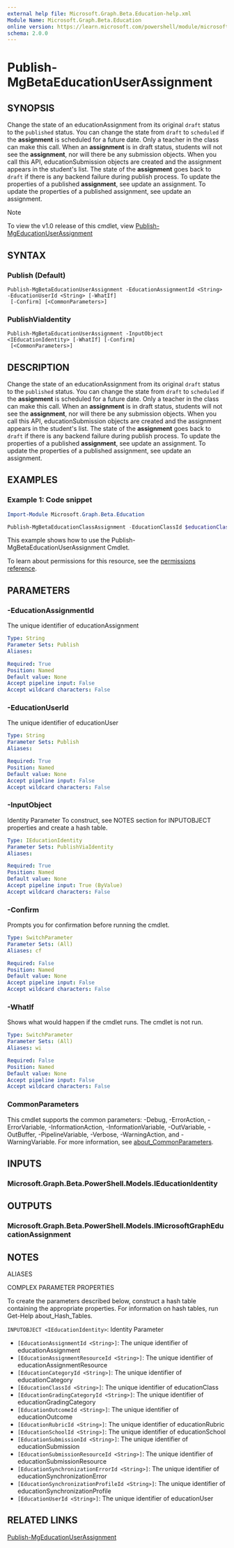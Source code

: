 ```yaml
---
external help file: Microsoft.Graph.Beta.Education-help.xml
Module Name: Microsoft.Graph.Beta.Education
online version: https://learn.microsoft.com/powershell/module/microsoft.graph.beta.education/publish-mgbetaeducationuserassignment
schema: 2.0.0
---
```


# Publish-MgBetaEducationUserAssignment

## SYNOPSIS
Change the state of an educationAssignment from its original `draft` status to the `published` status.
You can change the state from `draft` to `scheduled` if the **assignment** is scheduled for a future date.
Only a teacher in the class can make this call.
When an **assignment** is in draft status, students will not see the **assignment**, nor will there be any submission objects.
When you call this API, educationSubmission objects are created and the assignment appears in the student's list.
The state of the **assignment** goes back to `draft` if there is any backend failure during publish process.
To update the properties of a published **assignment**, see update an assignment.
To update the properties of a published assignment, see update an assignment.

> [!NOTE]
> To view the v1.0 release of this cmdlet, view [Publish-MgEducationUserAssignment](/powershell/module/Microsoft.Graph.Education/Publish-MgEducationUserAssignment?view=graph-powershell-v1.0)

## SYNTAX

### Publish (Default)
```
Publish-MgBetaEducationUserAssignment -EducationAssignmentId <String> -EducationUserId <String> [-WhatIf]
 [-Confirm] [<CommonParameters>]
```

### PublishViaIdentity
```
Publish-MgBetaEducationUserAssignment -InputObject <IEducationIdentity> [-WhatIf] [-Confirm]
 [<CommonParameters>]
```

## DESCRIPTION
Change the state of an educationAssignment from its original `draft` status to the `published` status.
You can change the state from `draft` to `scheduled` if the **assignment** is scheduled for a future date.
Only a teacher in the class can make this call.
When an **assignment** is in draft status, students will not see the **assignment**, nor will there be any submission objects.
When you call this API, educationSubmission objects are created and the assignment appears in the student's list.
The state of the **assignment** goes back to `draft` if there is any backend failure during publish process.
To update the properties of a published **assignment**, see update an assignment.
To update the properties of a published assignment, see update an assignment.

## EXAMPLES

### Example 1: Code snippet
```powershell
Import-Module Microsoft.Graph.Beta.Education

Publish-MgBetaEducationClassAssignment -EducationClassId $educationClassId -EducationAssignmentId $educationAssignmentId

```
This example shows how to use the Publish-MgBetaEducationUserAssignment Cmdlet.

To learn about permissions for this resource, see the [permissions reference](/graph/permissions-reference).


## PARAMETERS

### -EducationAssignmentId
The unique identifier of educationAssignment

```yaml
Type: String
Parameter Sets: Publish
Aliases:

Required: True
Position: Named
Default value: None
Accept pipeline input: False
Accept wildcard characters: False
```

### -EducationUserId
The unique identifier of educationUser

```yaml
Type: String
Parameter Sets: Publish
Aliases:

Required: True
Position: Named
Default value: None
Accept pipeline input: False
Accept wildcard characters: False
```

### -InputObject
Identity Parameter
To construct, see NOTES section for INPUTOBJECT properties and create a hash table.

```yaml
Type: IEducationIdentity
Parameter Sets: PublishViaIdentity
Aliases:

Required: True
Position: Named
Default value: None
Accept pipeline input: True (ByValue)
Accept wildcard characters: False
```

### -Confirm
Prompts you for confirmation before running the cmdlet.

```yaml
Type: SwitchParameter
Parameter Sets: (All)
Aliases: cf

Required: False
Position: Named
Default value: None
Accept pipeline input: False
Accept wildcard characters: False
```

### -WhatIf
Shows what would happen if the cmdlet runs.
The cmdlet is not run.

```yaml
Type: SwitchParameter
Parameter Sets: (All)
Aliases: wi

Required: False
Position: Named
Default value: None
Accept pipeline input: False
Accept wildcard characters: False
```

### CommonParameters
This cmdlet supports the common parameters: -Debug, -ErrorAction, -ErrorVariable, -InformationAction, -InformationVariable, -OutVariable, -OutBuffer, -PipelineVariable, -Verbose, -WarningAction, and -WarningVariable. For more information, see [about_CommonParameters](http://go.microsoft.com/fwlink/?LinkID=113216).

## INPUTS

### Microsoft.Graph.Beta.PowerShell.Models.IEducationIdentity
## OUTPUTS

### Microsoft.Graph.Beta.PowerShell.Models.IMicrosoftGraphEducationAssignment
## NOTES

ALIASES

COMPLEX PARAMETER PROPERTIES

To create the parameters described below, construct a hash table containing the appropriate properties. For information on hash tables, run Get-Help about_Hash_Tables.


`INPUTOBJECT <IEducationIdentity>`: Identity Parameter
  - `[EducationAssignmentId <String>]`: The unique identifier of educationAssignment
  - `[EducationAssignmentResourceId <String>]`: The unique identifier of educationAssignmentResource
  - `[EducationCategoryId <String>]`: The unique identifier of educationCategory
  - `[EducationClassId <String>]`: The unique identifier of educationClass
  - `[EducationGradingCategoryId <String>]`: The unique identifier of educationGradingCategory
  - `[EducationOutcomeId <String>]`: The unique identifier of educationOutcome
  - `[EducationRubricId <String>]`: The unique identifier of educationRubric
  - `[EducationSchoolId <String>]`: The unique identifier of educationSchool
  - `[EducationSubmissionId <String>]`: The unique identifier of educationSubmission
  - `[EducationSubmissionResourceId <String>]`: The unique identifier of educationSubmissionResource
  - `[EducationSynchronizationErrorId <String>]`: The unique identifier of educationSynchronizationError
  - `[EducationSynchronizationProfileId <String>]`: The unique identifier of educationSynchronizationProfile
  - `[EducationUserId <String>]`: The unique identifier of educationUser

## RELATED LINKS
[Publish-MgEducationUserAssignment](/powershell/module/Microsoft.Graph.Education/Publish-MgEducationUserAssignment?view=graph-powershell-v1.0)

